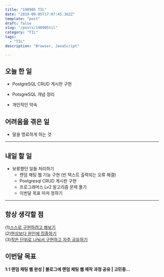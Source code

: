 ```yaml
---
title: "190905 TIL"
date: "2019-09-05T17:07:45.362Z"
template: "post"
draft: false
slug: "/posts/190905til"
category: "TIL"
tags:
  - "TIL"
description: "Browser, JavaScript"

---
```


## 오늘 한 일

- PostgreSQL CRUD 게시판 구현
- PotsgreSQL 개념 정리

- 개인적인 약속

## 어려움을 겪은 일

- 말을 명료하게 하는 것

---

## 내일 할 일

- 보류했던 일들 처리하기
  - 랜덤 채팅 웹 기능 구현 (빈 텍스트 출력되는 오류 해결)
  - Postgresql CRUD 게시판 구현
  - 프로그래머스 Lv2 알고리즘 문제 풀기
  - 이번달 목표 마저 정하기

------



## 항상 생각할 점

(1)<u>스스로 구현하려고 해보기</u> <br>(2)<u>현상보다 원인에 집중하기</u> <br>(3)<u>작은 단위로 나눠서 구현하고 자주 공유하기</u>



## 이번달 목표

**1:1 랜덤 채팅 웹 완성 | 블로그에 랜덤 채팅 웹 제작 과정 공유 | 고민중...**

